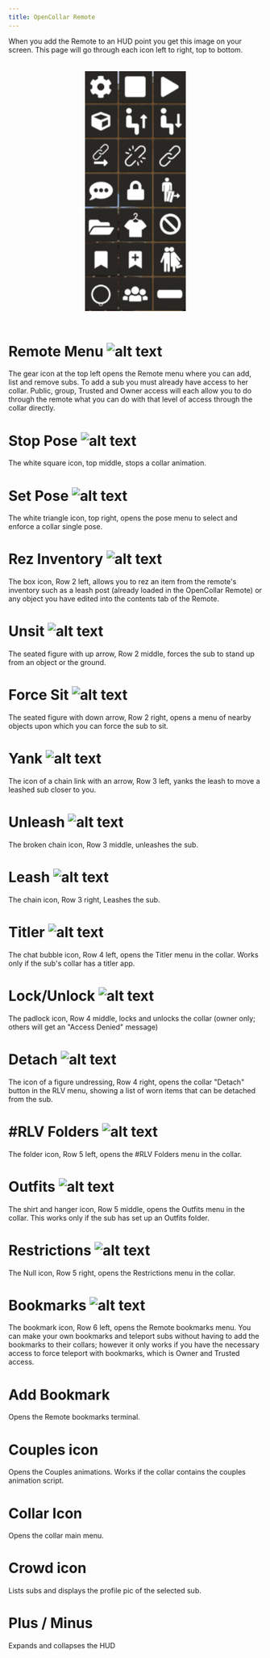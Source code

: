 ```yaml
---
title: OpenCollar Remote
---
```

When you add the Remote to an HUD point you get this image on your screen.  This page will go through each icon left to right, top to bottom.
<div style="width: 100%; text-align: center;">
<img src="/static/Remote.png" width="200" style="margin: 20px auto;" />
</div>

# Remote Menu ![alt text](https://github.com/OpenCollarTeam/opencollarteam.github.io/blob/master/static/Gear.PNG "Remote Menu")
The gear icon at the top left opens the Remote menu where you can add, list and remove subs.  To add a sub you must already have access to her collar.  Public, group, Trusted and Owner access will each allow you to do through the remote what you can do with that level of access through the collar directly.  
# Stop Pose ![alt text](https://github.com/OpenCollarTeam/opencollarteam.github.io/blob/master/static/StopAnim.PNG "Stop Pose")   
The white square icon, top middle, stops a collar animation.
# Set Pose ![alt text](https://github.com/OpenCollarTeam/opencollarteam.github.io/blob/master/static/StartAnim.PNG "Set Pose")  
The white triangle icon, top right, opens the pose menu to select and enforce a collar single pose.
#  Rez Inventory ![alt text](https://github.com/OpenCollarTeam/opencollarteam.github.io/blob/master/static/Rez.PNG "Rez Inventory Item")  
The box icon, Row 2 left, allows you to rez an item from the remote's inventory such as a leash post (already loaded in the OpenCollar Remote) or any object you have edited into the contents tab of the Remote.  
# Unsit ![alt text](https://github.com/OpenCollarTeam/opencollarteam.github.io/blob/master/static/UnSit.PNG "Unsit")
The seated figure with up arrow, Row 2 middle, forces the sub to stand up from an object or the ground.
# Force Sit ![alt text](https://github.com/OpenCollarTeam/opencollarteam.github.io/blob/master/static/Sit.PNG "Force Sit") 
The seated figure with down arrow, Row 2 right, opens a menu of nearby objects upon which you can force the sub to sit.  
# Yank ![alt text](https://github.com/OpenCollarTeam/opencollarteam.github.io/blob/master/static/Yank.PNG "Yank")
The icon of a chain link with an arrow, Row 3 left, yanks the leash to move a leashed sub closer to you.
# Unleash ![alt text](https://github.com/OpenCollarTeam/opencollarteam.github.io/blob/master/static/Unleash.PNG "Unleash")  
The broken chain icon, Row 3 middle, unleashes the sub.  
# Leash ![alt text](https://github.com/OpenCollarTeam/opencollarteam.github.io/blob/master/static/Leash.PNG "Leash")
The chain icon, Row 3 right, Leashes the sub.
# Titler ![alt text](https://github.com/OpenCollarTeam/opencollarteam.github.io/blob/master/static/Titler.PNG "Titler")
The chat bubble icon, Row 4 left, opens the Titler menu in the collar.  Works only if the sub's collar has a titler app.
# Lock/Unlock ![alt text](https://github.com/OpenCollarTeam/opencollarteam.github.io/blob/master/static/Lock.PNG "Lock/Unlock")  
The padlock icon, Row 4 middle, locks and unlocks the collar (owner only; others will get an "Access Denied" message)
# Detach ![alt text](https://github.com/OpenCollarTeam/opencollarteam.github.io/blob/master/static/Detach.PNG "Detach")
The icon of a figure undressing, Row 4 right, opens the collar "Detach" button in the RLV menu, showing a list of worn items that can be detached from the sub.  
# #RLV Folders ![alt text](https://github.com/OpenCollarTeam/opencollarteam.github.io/blob/master/static/Folders.PNG "Folders")
The folder icon, Row 5 left, opens the #RLV Folders menu in the collar.
# Outfits ![alt text](https://github.com/OpenCollarTeam/opencollarteam.github.io/blob/master/static/Outfits.PNG "Outfits")
The shirt and hanger icon, Row 5 middle, opens the Outfits menu in the collar.  This works only if the sub has set up an Outfits folder.
# Restrictions ![alt text](https://github.com/OpenCollarTeam/opencollarteam.github.io/blob/master/static/Restrictions.PNG "Restrictions")  
The Null icon, Row 5 right, opens the Restrictions menu in the collar.  
# Bookmarks ![alt text](https://github.com/OpenCollarTeam/opencollarteam.github.io/blob/master/static/Bookmarks.PNG "Bookmarks")
The bookmark icon, Row 6 left, opens the Remote bookmarks menu. You can make your own bookmarks and teleport subs without having to add the bookmarks to their collars; however it only works if you have the necessary access to force teleport with bookmarks, which is Owner and Trusted access.
# Add Bookmark
Opens the Remote bookmarks terminal.
# Couples icon
Opens the Couples animations.  Works if the collar contains the couples animation script.
# Collar Icon
Opens the collar main menu.
# Crowd icon 
Lists subs and displays the profile pic of the selected sub.
# Plus / Minus
Expands and collapses the HUD

